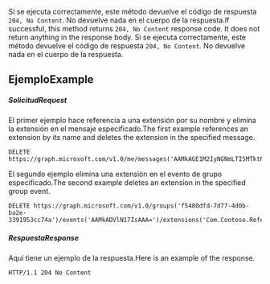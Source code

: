 <span data-ttu-id="d451b-p105">Si se ejecuta correctamente, este método devuelve el código de respuesta `204, No Content`. No devuelve nada en el cuerpo de la respuesta.</span><span class="sxs-lookup"><span data-stu-id="d451b-p105">If successful, this method returns `204, No Content` response code. It does not return anything in the response body.</span></span>
Si se ejecuta correctamente, este método devuelve el código de respuesta `204, No Content`. No devuelve nada en el cuerpo de la respuesta.

## <span data-ttu-id="d451b-156">Ejemplo</span><span class="sxs-lookup"><span data-stu-id="d451b-156">Example</span></span>
<a id="example" class="xliff"></a>
##### <span data-ttu-id="d451b-157">Solicitud</span><span class="sxs-lookup"><span data-stu-id="d451b-157">Request</span></span>
<a id="request" class="xliff"></a>
<span data-ttu-id="d451b-158">El primer ejemplo hace referencia a una extensión por su nombre y elimina la extensión en el mensaje especificado.</span><span class="sxs-lookup"><span data-stu-id="d451b-158">The first example references an extension by its name and deletes the extension in the specified message.</span></span>
<!-- {
  "blockType": "request",
  "name": "delete_opentypeextension"
}-->
```http
DELETE https://graph.microsoft.com/v1.0/me/messages('AAMkAGE1M2IyNGNmLTI5MTktNDUyZi1iOTVl===')/extensions('Com.Contoso.Referral')
```

<span data-ttu-id="d451b-159">El segundo ejemplo elimina una extensión en el evento de grupo especificado.</span><span class="sxs-lookup"><span data-stu-id="d451b-159">The second example deletes an extension in the specified group event.</span></span>

<!-- { "blockType": "ignored" } -->
```http
DELETE https://graph.microsoft.com/v1.0/groups('f5480dfd-7d77-4d0b-ba2e-3391953cc74a')/events('AAMkADVlN17IsAAA=')/extensions('Com.Contoso.Referral')
```

 

##### <span data-ttu-id="d451b-160">Respuesta</span><span class="sxs-lookup"><span data-stu-id="d451b-160">Response</span></span>
<a id="response" class="xliff"></a>
<span data-ttu-id="d451b-161">Aquí tiene un ejemplo de la respuesta.</span><span class="sxs-lookup"><span data-stu-id="d451b-161">Here is an example of the response.</span></span>
<!-- {
  "blockType": "response",
  "truncated": false
} -->
```http
HTTP/1.1 204 No Content
```

<!-- uuid: 8fcb5dbc-d5aa-4681-8e31-b001d5168d79
2015-10-25 14:57:30 UTC -->
<!-- {
  "type": "#page.annotation",
  "description": "Delete opentypeextension",
  "keywords": "",
  "section": "documentation",
  "tocPath": ""
}-->